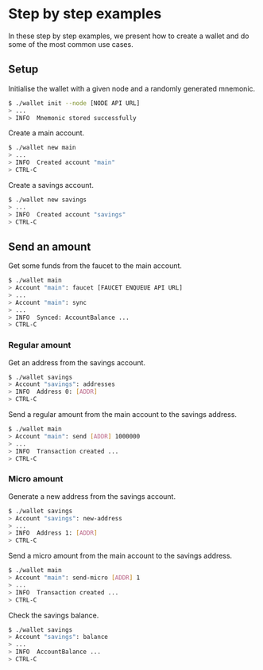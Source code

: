 # Step by step examples

In these step by step examples, we present how to create a wallet and do some of the most common use cases.

## Setup

Initialise the wallet with a given node and a randomly generated mnemonic.
```sh
$ ./wallet init --node [NODE API URL]
> ...
> INFO  Mnemonic stored successfully
```

Create a main account.
```sh
$ ./wallet new main
> ...
> INFO  Created account "main"
> CTRL-C
```

Create a savings account.
```sh
$ ./wallet new savings
> ...
> INFO  Created account "savings"
> CTRL-C
```

## Send an amount

Get some funds from the faucet to the main account.
```sh
$ ./wallet main
> Account "main": faucet [FAUCET ENQUEUE API URL]
> ...
> Account "main": sync
> ...
> INFO  Synced: AccountBalance ...
> CTRL-C
```

### Regular amount

Get an address from the savings account.
```sh
$ ./wallet savings
> Account "savings": addresses
> INFO  Address 0: [ADDR]
> CTRL-C
```

Send a regular amount from the main account to the savings address.
```sh
$ ./wallet main
> Account "main": send [ADDR] 1000000
> ...
> INFO  Transaction created ...
> CTRL-C
```

### Micro amount

Generate a new address from the savings account.
```sh
$ ./wallet savings
> Account "savings": new-address
> ...
> INFO  Address 1: [ADDR]
> CTRL-C
```

Send a micro amount from the main account to the savings address.
```sh
$ ./wallet main
> Account "main": send-micro [ADDR] 1
> ...
> INFO  Transaction created ...
> CTRL-C
```

Check the savings balance.
```sh
$ ./wallet savings
> Account "savings": balance
> ...
> INFO  AccountBalance ...
> CTRL-C
```
